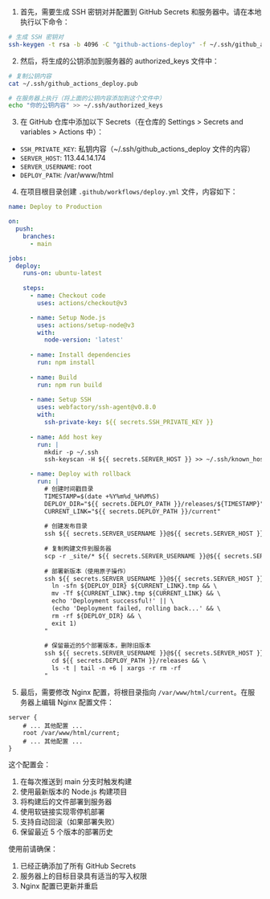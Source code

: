 1. 首先，需要生成 SSH 密钥对并配置到 GitHub Secrets 和服务器中。请在本地执行以下命令：

```bash
# 生成 SSH 密钥对
ssh-keygen -t rsa -b 4096 -C "github-actions-deploy" -f ~/.ssh/github_actions_deploy
```

2. 然后，将生成的公钥添加到服务器的 authorized_keys 文件中：

```bash
# 复制公钥内容
cat ~/.ssh/github_actions_deploy.pub

# 在服务器上执行（将上面的公钥内容添加到这个文件中）
echo "你的公钥内容" >> ~/.ssh/authorized_keys
```

3. 在 GitHub 仓库中添加以下 Secrets（在仓库的 Settings > Secrets and variables > Actions 中）：

- `SSH_PRIVATE_KEY`: 私钥内容（~/.ssh/github_actions_deploy 文件的内容）
- `SERVER_HOST`: 113.44.14.174
- `SERVER_USERNAME`: root
- `DEPLOY_PATH`: /var/www/html

4. 在项目根目录创建 `.github/workflows/deploy.yml` 文件，内容如下：

```yaml:.github/workflows/deploy.yml
name: Deploy to Production

on:
  push:
    branches:
      - main

jobs:
  deploy:
    runs-on: ubuntu-latest
    
    steps:
      - name: Checkout code
        uses: actions/checkout@v3

      - name: Setup Node.js
        uses: actions/setup-node@v3
        with:
          node-version: 'latest'
          
      - name: Install dependencies
        run: npm install
        
      - name: Build
        run: npm run build
        
      - name: Setup SSH
        uses: webfactory/ssh-agent@v0.8.0
        with:
          ssh-private-key: ${{ secrets.SSH_PRIVATE_KEY }}
          
      - name: Add host key
        run: |
          mkdir -p ~/.ssh
          ssh-keyscan -H ${{ secrets.SERVER_HOST }} >> ~/.ssh/known_hosts

      - name: Deploy with rollback
        run: |
          # 创建时间戳目录
          TIMESTAMP=$(date +%Y%m%d_%H%M%S)
          DEPLOY_DIR="${{ secrets.DEPLOY_PATH }}/releases/${TIMESTAMP}"
          CURRENT_LINK="${{ secrets.DEPLOY_PATH }}/current"
          
          # 创建发布目录
          ssh ${{ secrets.SERVER_USERNAME }}@${{ secrets.SERVER_HOST }} "mkdir -p ${DEPLOY_DIR}"
          
          # 复制构建文件到服务器
          scp -r _site/* ${{ secrets.SERVER_USERNAME }}@${{ secrets.SERVER_HOST }}:${DEPLOY_DIR}
          
          # 部署新版本（使用原子操作）
          ssh ${{ secrets.SERVER_USERNAME }}@${{ secrets.SERVER_HOST }} "
            ln -sfn ${DEPLOY_DIR} ${CURRENT_LINK}.tmp && \
            mv -Tf ${CURRENT_LINK}.tmp ${CURRENT_LINK} && \
            echo 'Deployment successful!' || \
            (echo 'Deployment failed, rolling back...' && \
            rm -rf ${DEPLOY_DIR} && \
            exit 1)
          "
          
          # 保留最近的5个部署版本，删除旧版本
          ssh ${{ secrets.SERVER_USERNAME }}@${{ secrets.SERVER_HOST }} "
            cd ${{ secrets.DEPLOY_PATH }}/releases && \
            ls -t | tail -n +6 | xargs -r rm -rf
          "

```

5. 最后，需要修改 Nginx 配置，将根目录指向 `/var/www/html/current`。在服务器上编辑 Nginx 配置文件：

```nginx
server {
    # ... 其他配置 ...
    root /var/www/html/current;
    # ... 其他配置 ...
}
```

这个配置会：
1. 在每次推送到 main 分支时触发构建
2. 使用最新版本的 Node.js 构建项目
3. 将构建后的文件部署到服务器
4. 使用软链接实现零停机部署
5. 支持自动回滚（如果部署失败）
6. 保留最近 5 个版本的部署历史

使用前请确保：
1. 已经正确添加了所有 GitHub Secrets
2. 服务器上的目标目录具有适当的写入权限
3. Nginx 配置已更新并重启